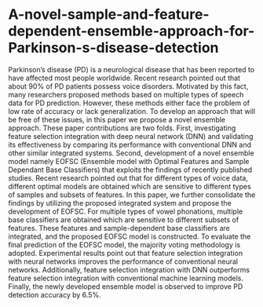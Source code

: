 # A-novel-sample-and-feature-dependent-ensemble-approach-for-Parkinson-s-disease-detection

Parkinson’s disease (PD) is a neurological disease that has been reported to have affected most people worldwide. Recent research pointed out that about 90% of PD patients possess voice disorders. Motivated by this fact, many researchers proposed methods based on multiple types of speech data for PD prediction. However, these methods either face the problem of low rate of accuracy or lack generalization. To develop an approach that will be free of these issues, in this paper we propose a novel ensemble approach. These paper contributions are two folds. First, investigating feature selection integration with deep neural network (DNN) and validating its effectiveness by comparing its performance with conventional DNN and other similar integrated systems. Second, development of a novel ensemble model namely EOFSC (Ensemble model with Optimal Features and Sample Dependant Base Classifiers) that exploits the findings of recently published studies. Recent research pointed out that for different types of voice data, different optimal models are obtained which are sensitive to different types of samples and subsets of features. In this paper, we further consolidate the findings by utilizing the proposed integrated system and propose the development of EOFSC. For multiple types of vowel phonations, multiple base classifiers are obtained which are sensitive to different subsets of features. These features and sample-dependent base classifiers are integrated, and the proposed EOFSC model is constructed. To evaluate the final prediction of the EOFSC model, the majority voting methodology is adopted. Experimental results point out that feature selection integration with neural networks improves the performance of conventional neural networks. Additionally, feature selection integration with DNN outperforms feature selection integration with conventional machine learning models. Finally, the newly developed ensemble model is observed to improve PD detection accuracy by 6.5%.
